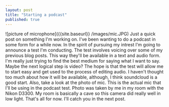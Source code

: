 ```yaml
---
layout: post
title: "Starting a podcast"
published: true
---
```



![picture of microphone]({{site.baseurl}} /images/mic.JPG)
Just a quick post on something I'm working on. I've been wanting to do a podcast in some form for a while now. In the spirit of pursuing my intrest I'm going to announce a test I'm conducting. The test involves voicing over some of my previous blog posts. This way they'll be available in a text and audio form. I'm really just trying to find the best medium for saying what I want to say. Maybe the next logical step is video? The hope is that the test will allow me to start easy and get used to the process of editing audio. I haven't thought too much about how it will be available, although, I think soundcloud is a good start. Also, take a look at the photo of mic. This is the actual mic that I'll be using in the podcast test. Photo was taken by me in my room with the Nikon D3300. My room is basically a cave so this camera did really well in low light. That's all for now. I'll catch you in the next post.
